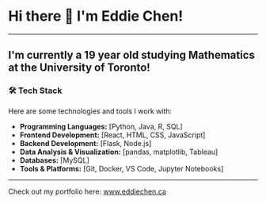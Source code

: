 # Hi there 👋 I'm Eddie Chen!
---
I'm currently a 19 year old studying Mathematics at the University of Toronto!
---

### 🛠️ Tech Stack
Here are some technologies and tools I work with:

- **Programming Languages:** [Python, Java, R, SQL]
- **Frontend Development:** [React, HTML, CSS, JavaScript]
- **Backend Development:** [Flask, Node.js]
- **Data Analysis & Visualization:** [pandas, matplotlib, Tableau]
- **Databases:** [MySQL]
- **Tools & Platforms:** [Git, Docker, VS Code, Jupyter Notebooks]

---

Check out my portfolio here: www.eddiechen.ca
